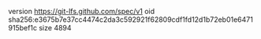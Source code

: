 version https://git-lfs.github.com/spec/v1
oid sha256:e3675b7e37cc4474c2da3c592921f62809cdf1fd12d1b72eb01e6471915bef1c
size 4894
